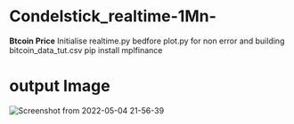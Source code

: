 # Condelstick_realtime-1Mn-
**Btcoin Price**
Initialise realtime.py bedfore plot.py for non error and building  bitcoin_data_tut.csv
pip install mplfinance
# output Image
![Screenshot from 2022-05-04 21-56-39](https://user-images.githubusercontent.com/69456226/166824806-c801bb02-fd59-478c-bd77-b732613a631e.png)
